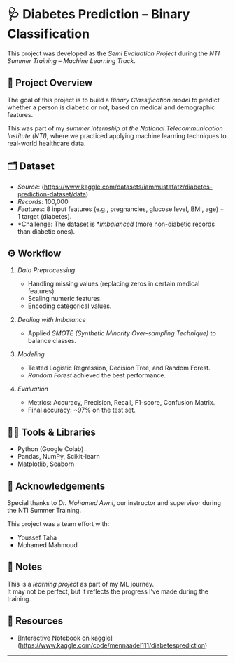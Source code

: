 # 🩺 Diabetes Prediction – Binary Classification

This project was developed as the *Semi Evaluation Project* during the *NTI Summer Training – Machine Learning Track*.

## 📌 Project Overview
The goal of this project is to build a *Binary Classification model* to predict whether a person is diabetic or not, based on medical and demographic features.  

This was part of my *summer internship at the National Telecommunication Institute (NTI)*, where we practiced applying machine learning techniques to real-world healthcare data.

## 🗂 Dataset
- *Source*: (https://www.kaggle.com/datasets/iammustafatz/diabetes-prediction-dataset/data)  
- *Records*: 100,000 
- *Features*: 8 input features (e.g., pregnancies, glucose level, BMI, age) + 1 target (diabetes).  
- *Challenge: The dataset is **imbalanced* (more non-diabetic records than diabetic ones).  

## ⚙ Workflow
1. *Data Preprocessing*
   - Handling missing values (replacing zeros in certain medical features).  
   - Scaling numeric features.  
   - Encoding categorical values.  

2. *Dealing with Imbalance*
   - Applied *SMOTE (Synthetic Minority Over-sampling Technique)* to balance classes.  

3. *Modeling*
   - Tested Logistic Regression, Decision Tree, and Random Forest.  
   - *Random Forest* achieved the best performance.  

4. *Evaluation*
   - Metrics: Accuracy, Precision, Recall, F1-score, Confusion Matrix.  
   - Final accuracy: ~97% on the test set.  

## 👩‍💻 Tools & Libraries
- Python (Google Colab)  
- Pandas, NumPy, Scikit-learn  
- Matplotlib, Seaborn  

## 🙌 Acknowledgements
Special thanks to *Dr. Mohamed Awni*, our instructor and supervisor during the NTI Summer Training.  

This project was a team effort with:  
- Youssef Taha
- Mohamed Mahmoud

## 🚀 Notes
This is a *learning project* as part of my ML journey.  
It may not be perfect, but it reflects the progress I’ve made during the training.  

## 🔗 Resources
- [Interactive Notebook on kaggle]
(https://www.kaggle.com/code/mennaadel111/diabetesprediction)

---
